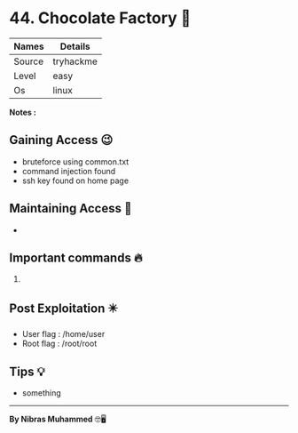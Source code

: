# 44. Chocolate Factory 🧭
Names | Details
--------|-----
Source | tryhackme
Level | easy
Os | linux

**Notes :**




## Gaining Access 😉
- bruteforce using common.txt
- command injection found
- ssh key found on home page



## Maintaining Access 🥷
- 


## Important commands 🔥
1. 

## Post Exploitation ✴️
- User flag : /home/user
- Root flag : /root/root
## Tips 💡
- something


--------------------------------
**By Nibras Muhammed** 🤓🖥️